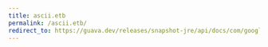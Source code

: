 ```yaml
---
title: ascii.etb
permalink: /ascii.etb/
redirect_to: https://guava.dev/releases/snapshot-jre/api/docs/com/google/common/base/Ascii.html#ETB
---
```

